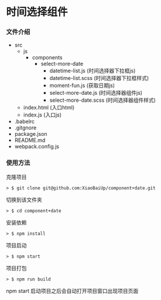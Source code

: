 # 时间选择组件

### 文件介绍

+ src   
    + js
        + components
            + select-more-date
                + datetime-list.js      (时间选择器下拉框js)
                + datetime-list.scss    (时间选择器下拉框样式)
                + moment-fun.js         (获取日期js)
                + select-more-date.js   (时间选择器组件js)
                + select-more-date.scss (时间选择器组件样式)
    + index.html    (入口html)
    + index.js      (入口js)
+ .babelrc          
+ .gitgnore         
+ package.json      
+ README.md
+ webpack.config.js

### 使用方法

克隆项目
```
> $ git clone git@github.com:XiaoBaiUp/component+date.git
```

切换到该文件夹
```
> $ cd component+date
```

安装依赖
```
> $ npm install
```

项目启动
```
> $ npm start
```

项目打包
```
> $ npm run build
```

npm start 启动项目之后会自动打开项目窗口出现项目页面

